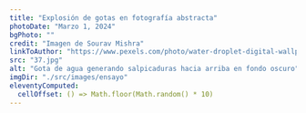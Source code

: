 ```yaml
---
title: "Explosión de gotas en fotografía abstracta"
photoDate: "Marzo 1, 2024"
bgPhoto: ""
credit: "Imagen de Sourav Mishra"
linkToAuthor: "https://www.pexels.com/photo/water-droplet-digital-wallpaper-1100946/"
src: "37.jpg"
alt: "Gota de agua generando salpicaduras hacia arriba en fondo oscuro"
imgDir: "./src/images/ensayo"
eleventyComputed:
  cellOffset: () => Math.floor(Math.random() * 10)
---
```


